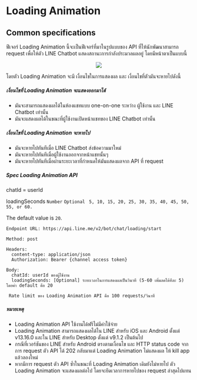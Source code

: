 # Loading Animation

## Common specifications

ฟีเจอร์ Loading Animation นี้จะเป็นฟีเจอร์ที่มาในรูปแบบของ API ที่ให้นักพัฒนาสามารถ request เพื่อให้ตัว LINE Chatbot แสดงสถานะการกำลังประมวลผลอยู่ โดยมีหน้าตาเป็นแบบนี้


<p align="center" width="100%">
    <img  src="https://developers.line.biz/assets/img/loading-animation.7aad3d6c.gif"> 
</p>


โดยตัว Loading Animation จะมี เงื่อนไขในการแสดงผล และ เงื่อนไขที่ตัวมันจะหายไปดังนี้

##### เงื่อนไขที่ Loading Animation จะแสดงออกมาได้
- มันจะสามารถแสดงผลได้ในห้องแชทแบบ one-on-one ระหว่าง ผู้ใช้งาน และ LINE Chatbot เท่านั้น
- มันจะแสดงผลได้ในขณะที่ผู้ใช้งานเปิดหน้าแชทของ LINE Chatbot เท่านั้น

##### เงื่อนไขที่ Loading Animation จะหายไป
- มันจะหายไปทันทีเมื่อ LINE Chatbot ส่งข้อความมาใหม่
- มันจะหายไปทันทีเมื่อผู้ใช้งานออกจากหน้าแชทนั้นๆ
- มันจะหายไปทันทีเมื่อผ่านระยะเวลาที่กำหนดให้มันแสดงผลจาก API ที่ request
##### Spec Loading Animation API

chatId = userId

loadingSeconds `Number` `Optional`
` 5, 10, 15, 20, 25, 30, 35, 40, 45, 50, 55, or 60.`

The default value is `20`.

````
Endpoint URL: https://api.line.me/v2/bot/chat/loading/start

Method: post

Headers:
  content-type: application/json
  Authorization: Bearer {channel access token}

Body:
  chatId: userId ของผู้ใช้งาน 
  loadingSeconds: [Optional] ระยะเวลาในการแสดงผลเป็นวินาที (5-60 เพิ่มลดได้ทีละ 5) โดยค่า default คือ 20
````

` Rate limit ของ Loading Animation API คือ 100 requests/วินาที`


##### หมายเหตุ
- Loading Animation API ใช้งานได้ฟรีไม่มีค่าใช้จ่าย
- Loading Animation สามารถแสดงผลได้ใน LINE สำหรับ iOS และ Android ตั้งแต่ v13.16.0 และใน LINE สำหรับ Desktop ตั้งแต่ v9.1.2 เป็นต้นไป
- กรณีที่เวอร์ชันของ LINE สำหรับ Android ตรงตามเงื่อนไข และ HTTP status code จากการ request ตัว API ได้ 202 กลับมาแต่ Loading Animation ไม่แสดงผล ให้ kill app แล้วลองใหม่
- หากมีการ request ตัว API ซ้ำในขณะที่ Loading Animation เดิมยังไม่หายไป ตัว Loading Animation จะแสดงผลต่อไป โดยจะยึดเวลาการหายไปของ request ล่าสุดไปแทน